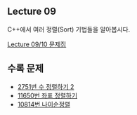 ## Lecture 09

C++에서 여러 정렬(Sort) 기법들을 알아봅시다.

[Lecture 09/10 문제집](https://www.acmicpc.net/workbook/view/5642)

## 수록 문제

- [2751번 수 정렬하기 2](https://www.acmicpc.net/problem/2751)
- [11650번 좌표 정렬하기](https://www.acmicpc.net/problem/11650)
- [10814번 나이순정렬](https://www.acmicpc.net/problem/10814)

